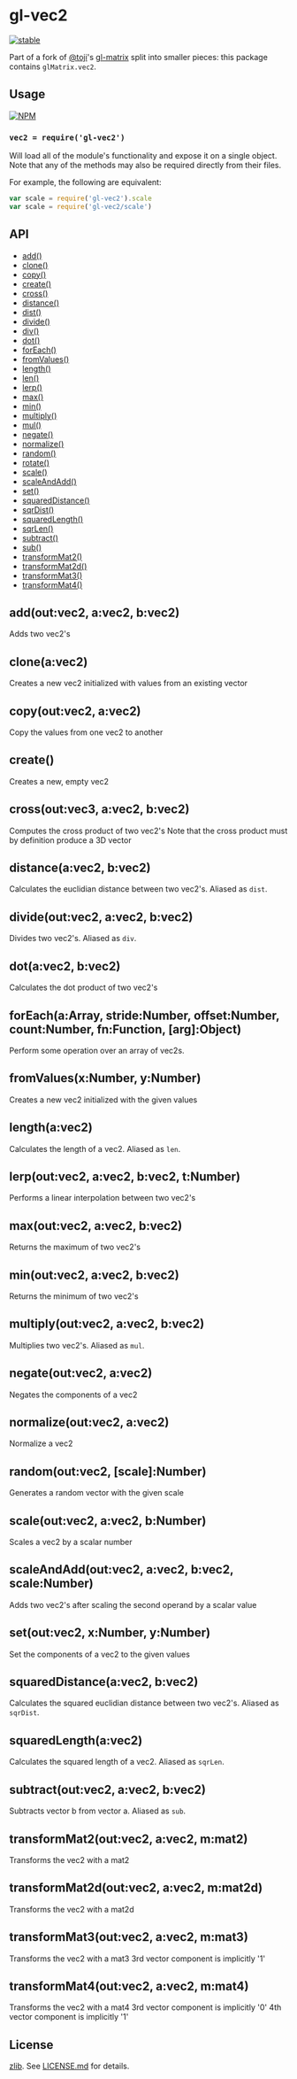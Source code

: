 # gl-vec2

[![stable](http://badges.github.io/stability-badges/dist/stable.svg)](http://github.com/badges/stability-badges)

Part of a fork of [@toji](http://github.com/toji)'s
[gl-matrix](http://github.com/toji/gl-matrix) split into smaller pieces: this
package contains `glMatrix.vec2`.

## Usage

[![NPM](https://nodei.co/npm/gl-vec2.png)](https://nodei.co/npm/gl-vec2/)

### `vec2 = require('gl-vec2')`

Will load all of the module's functionality and expose it on a single
object. Note that any of the methods may also be required directly
from their files.

For example, the following are equivalent:

``` javascript
var scale = require('gl-vec2').scale
var scale = require('gl-vec2/scale')
```

## API

  - [add()](#addoutvec2avec2bvec2)
  - [clone()](#cloneavec2)
  - [copy()](#copyoutvec2avec2)
  - [create()](#create)
  - [cross()](#crossoutvec3avec2bvec2)
  - [distance()](#distanceavec2bvec2)
  - [dist()](#distanceavec2bvec2)
  - [divide()](#divideoutvec2avec2bvec2)
  - [div()](#divideoutvec2avec2bvec2)
  - [dot()](#dotavec2bvec2)
  - [forEach()](#foreachaarraystridenumberoffsetnumbercountnumberfnfunctionargobject)
  - [fromValues()](#fromvaluesxnumberynumber)
  - [length()](#lengthavec2)
  - [len()](#lengthavec2)
  - [lerp()](#lerpoutvec2avec2bvec2tnumber)
  - [max()](#maxoutvec2avec2bvec2)
  - [min()](#minoutvec2avec2bvec2)
  - [multiply()](#multiplyoutvec2avec2bvec2)
  - [mul()](#multiplyoutvec2avec2bvec2)
  - [negate()](#negateoutvec2avec2)
  - [normalize()](#normalizeoutvec2avec2)
  - [random()](#randomoutvec2scalenumber)
  - [rotate()](#rotateoutvec2avec2bnumber)
  - [scale()](#scaleoutvec2avec2bnumber)
  - [scaleAndAdd()](#scaleandaddoutvec2avec2bvec2scalenumber)
  - [set()](#setoutvec2xnumberynumber)
  - [squaredDistance()](#squareddistanceavec2bvec2)
  - [sqrDist()](#squareddistanceavec2bvec2)
  - [squaredLength()](#squaredlengthavec2)
  - [sqrLen()](#squaredlengthavec2)
  - [subtract()](#subtractoutvec2avec2bvec2)
  - [sub()](#subtractoutvec2avec2bvec2)
  - [transformMat2()](#transformmat2outvec2avec2mmat2)
  - [transformMat2d()](#transformmat2doutvec2avec2mmat2d)
  - [transformMat3()](#transformmat3outvec2avec2mmat3)
  - [transformMat4()](#transformmat4outvec2avec2mmat4)

## add(out:vec2, a:vec2, b:vec2)

  Adds two vec2's

## clone(a:vec2)

  Creates a new vec2 initialized with values from an existing vector

## copy(out:vec2, a:vec2)

  Copy the values from one vec2 to another

## create()

  Creates a new, empty vec2

## cross(out:vec3, a:vec2, b:vec2)

  Computes the cross product of two vec2's
  Note that the cross product must by definition produce a 3D vector

## distance(a:vec2, b:vec2)

  Calculates the euclidian distance between two vec2's. Aliased as `dist`.

## divide(out:vec2, a:vec2, b:vec2)

  Divides two vec2's. Aliased as `div`.

## dot(a:vec2, b:vec2)

  Calculates the dot product of two vec2's

## forEach(a:Array, stride:Number, offset:Number, count:Number, fn:Function, [arg]:Object)

  Perform some operation over an array of vec2s.

## fromValues(x:Number, y:Number)

  Creates a new vec2 initialized with the given values

## length(a:vec2)

  Calculates the length of a vec2. Aliased as `len`.

## lerp(out:vec2, a:vec2, b:vec2, t:Number)

  Performs a linear interpolation between two vec2's

## max(out:vec2, a:vec2, b:vec2)

  Returns the maximum of two vec2's

## min(out:vec2, a:vec2, b:vec2)

  Returns the minimum of two vec2's

## multiply(out:vec2, a:vec2, b:vec2)

  Multiplies two vec2's. Aliased as `mul`.

## negate(out:vec2, a:vec2)

  Negates the components of a vec2

## normalize(out:vec2, a:vec2)

  Normalize a vec2

## random(out:vec2, [scale]:Number)

  Generates a random vector with the given scale

## scale(out:vec2, a:vec2, b:Number)

  Scales a vec2 by a scalar number

## scaleAndAdd(out:vec2, a:vec2, b:vec2, scale:Number)

  Adds two vec2's after scaling the second operand by a scalar value

## set(out:vec2, x:Number, y:Number)

  Set the components of a vec2 to the given values

## squaredDistance(a:vec2, b:vec2)

  Calculates the squared euclidian distance between two vec2's. Aliased as `sqrDist`.

## squaredLength(a:vec2)

  Calculates the squared length of a vec2. Aliased as `sqrLen`.

## subtract(out:vec2, a:vec2, b:vec2)

  Subtracts vector b from vector a. Aliased as `sub`.

## transformMat2(out:vec2, a:vec2, m:mat2)

  Transforms the vec2 with a mat2

## transformMat2d(out:vec2, a:vec2, m:mat2d)

  Transforms the vec2 with a mat2d

## transformMat3(out:vec2, a:vec2, m:mat3)

  Transforms the vec2 with a mat3
  3rd vector component is implicitly '1'

## transformMat4(out:vec2, a:vec2, m:mat4)

  Transforms the vec2 with a mat4
  3rd vector component is implicitly '0'
  4th vector component is implicitly '1'

## License

[zlib](http://en.wikipedia.org/wiki/Zlib_License). See [LICENSE.md](https://github.com/stackgl/gl-vec2/blob/master/LICENSE.md) for details.
